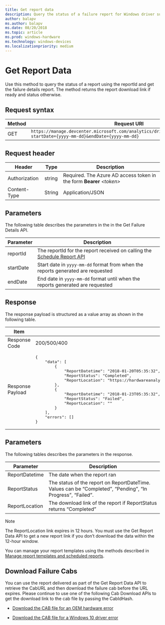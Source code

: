```yaml
---
title: Get report data
description: Query the status of a failure report for Windows driver submission and get the failure details report.
author: balapv
ms.author: balapv
ms.date: 08/20/2018
ms.topic: article
ms.prod: windows-hardware
ms.technology: windows-devices
ms.localizationpriority: medium
---
```


# Get Report Data

Use this method to query the status of a report using the reportId and get the failure details report. The method returns the report download link if ready and status otherwise.

## Request syntax

|Method|Request URI|
|----|----|
|GET|`https://manage.devcenter.microsoft.com/analytics/driver/reportdata/{reportId}?startDate={yyyy-mm-dd}&endDate={yyyy-mm-dd}`|

## Request header

|Header|Type|Description|
|----|----|----|
|Authorization|string|Required. The Azure AD access token in the form **Bearer** *\<token\>*|
|Content-Type|String|Application/JSON|

## Parameters

The following table describes the parameters in the in the Get Failure Details API.

|Parameter|Description|
|----|----|
|reportId|The reportId for the report received on calling the [Schedule Report API](schedule-a-new-report.md)|
|startDate|Start date in `yyyy-mm-dd` format from when the reports generated are requested|
|endDate|End date in `yyyy-mm-dd` format until when the reports generated are requested|

## Response

The response payload is structured as a value array as shown in the following table.

<table>
  <thead>
    <tr>
      <th>Item</th>
      <th>Description</th>
    </tr>
  </thead>
  <tbody>
    <tr>
      <td>Response Code</td>
      <td>200/500/400</td>
    </tr>
    <tr>
      <td>Response Payload</td>
      <td><pre>{
    "data": [
        {
            "ReportDatetime": "2018-01-20T05:35:32",
            "ReportStatus": "Completed",
            "ReportLocation": "https://hardwareanalyticsint.blob.core.windows.net/drivers/Reports/2.txt?sv=2017 .... "
        },
        {
            "ReportDatetime": "2018-01-23T05:35:32",
            "ReportStatus": "Failed",
            "ReportLocation": ""
        }
    ],
    "errors": []
}</pre></td>
    </tr>
  </tbody>
</table>

## Parameters

The following tables describes the parameters in the response.

|Parameter|Description|
|----|----|
|ReportDatetime|The date when the report ran|
|ReportStatus|The status of the report on ReportDateTime. Values can be  “Completed”, “Pending”, “In Progress”, “Failed”.|
|ReportLocation|The download link of the report if ReportStatus returns “Completed”|

> [!NOTE]
> The ReportLocation link expires in 12 hours. You must use the Get Report Data API to get a new report link if you don’t download the data within the 12-hour window.

You can manage your report templates using the methods described in [Manage report templates and scheduled reports](manage-report-templates-and-scheduled-reports.md).

## Download Failure Cabs

You can use the report delivered as part of the Get Report Data API to retrieve the CabURL and then download the failure cab before the URL expires. Please continue to use one of the following Cab Download APIs to get the download link to the cab file by passing the CabIdHash.

- [Download the CAB file for an OEM hardware error](https://docs.microsoft.com/windows/uwp/monetize/download-the-cab-file-for-an-oem-hardware-error)

- [Download the CAB file for a Windows 10 driver error](https://docs.microsoft.com/windows/uwp/monetize/download-the-cab-file-for-a-windows-10-driver-error)
